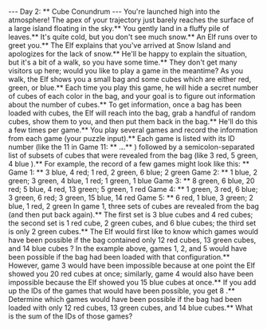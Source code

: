 --- Day 2: ** Cube Conundrum ---
You're launched high into the atmosphere! The apex of your trajectory just barely reaches the surface of a large island floating in the sky.** You gently land in a fluffy pile of leaves.** It's quite cold, but you don't see much snow.** An Elf runs over to greet you.**
The Elf explains that you've arrived at
Snow Island
and apologizes for the lack of snow.** He'll be happy to explain the situation, but it's a bit of a walk, so you have some time.** They don't get many visitors up here;
would you like to play a game
in the meantime?
As you walk, the Elf shows you a small bag and some cubes which are either red, green, or blue.** Each time you play this game, he will hide a secret number of cubes of each color in the bag, and your goal is to figure out information about the number of cubes.**
To get information, once a bag has been loaded with cubes, the Elf will reach into the bag, grab a handful of random cubes, show them to you, and then put them back in the bag.** He'll do this a few times per game.**
You play several games and record the information from each game (your puzzle input).** Each game is listed with its ID number (like the
11
in
Game 11: ** .**.**.**
) followed by a semicolon-separated list of subsets of cubes that were revealed from the bag (like
3 red, 5 green, 4 blue
).**
For example, the record of a few games might look like this: **
Game 1: ** 3 blue, 4 red; 1 red, 2 green, 6 blue; 2 green
Game 2: ** 1 blue, 2 green; 3 green, 4 blue, 1 red; 1 green, 1 blue
Game 3: ** 8 green, 6 blue, 20 red; 5 blue, 4 red, 13 green; 5 green, 1 red
Game 4: ** 1 green, 3 red, 6 blue; 3 green, 6 red; 3 green, 15 blue, 14 red
Game 5: ** 6 red, 1 blue, 3 green; 2 blue, 1 red, 2 green
In game 1, three sets of cubes are revealed from the bag (and then put back again).** The first set is 3 blue cubes and 4 red cubes; the second set is 1 red cube, 2 green cubes, and 6 blue cubes; the third set is only 2 green cubes.**
The Elf would first like to know which games would have been possible if the bag contained
only 12 red cubes, 13 green cubes, and 14 blue cubes
?
In the example above, games 1, 2, and 5 would have been
possible
if the bag had been loaded with that configuration.** However, game 3 would have been
impossible
because at one point the Elf showed you 20 red cubes at once; similarly, game 4 would also have been
impossible
because the Elf showed you 15 blue cubes at once.** If you add up the IDs of the games that would have been possible, you get
8
.**
Determine which games would have been possible if the bag had been loaded with only 12 red cubes, 13 green cubes, and 14 blue cubes.**
What is the sum of the IDs of those games?
